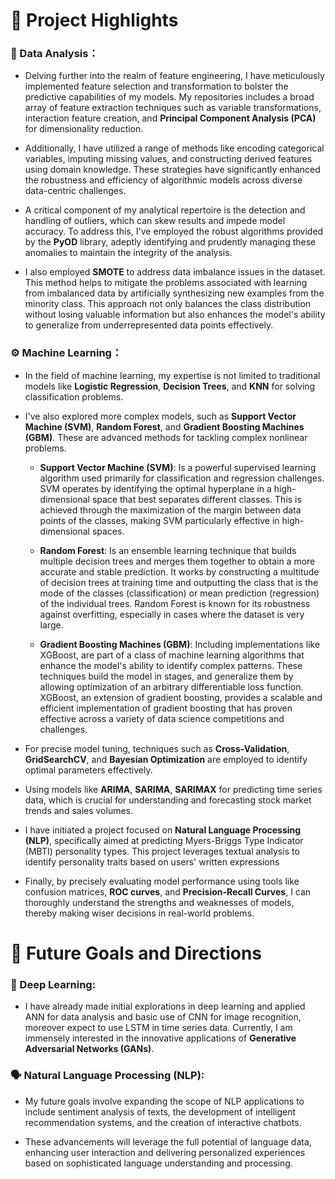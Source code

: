 # :dizzy: Project Highlights

### 🧮 Data Analysis：

* Delving further into the realm of feature engineering, I have meticulously implemented feature selection and transformation to bolster the predictive capabilities of my models. My repositories includes a broad array of feature extraction techniques such as variable transformations, interaction feature creation, and **Principal Component Analysis (PCA)** for dimensionality reduction. 

* Additionally, I have utilized a range of methods like encoding categorical variables, imputing missing values, and constructing derived features using domain knowledge. These strategies have significantly enhanced the robustness and efficiency of algorithmic models across diverse data-centric challenges.

* A critical component of my analytical repertoire is the detection and handling of outliers, which can skew results and impede model accuracy. To address this, I've employed the robust algorithms provided by the **PyOD** library, adeptly identifying and prudently managing these anomalies to maintain the integrity of the analysis.

* I also employed **SMOTE** to address data imbalance issues in the dataset. This method helps to mitigate the problems associated with learning from imbalanced data by artificially synthesizing new examples from the minority class. This approach not only balances the class distribution without losing valuable information but also enhances the model's ability to generalize from underrepresented data points effectively.

### ⚙️ Machine Learning：
* In the field of machine learning, my expertise is not limited to traditional models like **Logistic Regression**, **Decision Trees**, and **KNN** for solving classification problems.

* I've also explored more complex models, such as **Support Vector Machine (SVM)**, **Random Forest**, and **Gradient Boosting Machines (GBM)**. These are advanced methods for tackling complex nonlinear problems.

  - **Support Vector Machine (SVM)**: Is a powerful supervised learning algorithm used primarily for classification and regression challenges. SVM operates by identifying the optimal hyperplane in a high-dimensional space that best separates different classes. This is achieved through the maximization of the margin between data points of the classes, making SVM particularly effective in high-dimensional spaces.
 
  - **Random Forest**: Is an ensemble learning technique that builds multiple decision trees and merges them together to obtain a more accurate and stable prediction. It works by constructing a multitude of decision trees at training time and outputting the class that is the mode of the classes (classification) or mean prediction (regression) of the individual trees. Random Forest is known for its robustness against overfitting, especially in cases where the dataset is very large.
 
  - **Gradient Boosting Machines (GBM)**: Including implementations like XGBoost, are part of a class of machine learning algorithms that enhance the model's ability to identify complex patterns. These techniques build the model in stages, and generalize them by allowing optimization of an arbitrary differentiable loss function. XGBoost, an extension of gradient boosting, provides a scalable and efficient implementation of gradient boosting that has proven effective across a variety of data science competitions and challenges.
  
* For precise model tuning, techniques such as **Cross-Validation**, **GridSearchCV**, and **Bayesian Optimization** are employed to identify optimal parameters effectively.

* Using models like **ARIMA**, **SARIMA**, **SARIMAX** for predicting time series data, which is crucial for understanding and forecasting stock market trends and sales volumes.

* I have initiated a project focused on **Natural Language Processing (NLP)**, specifically aimed at predicting Myers-Briggs Type Indicator (MBTI) personality types. This project leverages textual analysis to identify personality traits based on users' written expressions

* Finally, by precisely evaluating model performance using tools like confusion matrices, **ROC curves**, and **Precision-Recall Curves**, I can thoroughly understand the strengths and weaknesses of models, thereby making wiser decisions in real-world problems.

# :gem: Future Goals and Directions

### 🧠 Deep Learning: 
* I have already made initial explorations in deep learning and applied ANN for data analysis and basic use of CNN for image recognition, moreover expect to use LSTM in time series data. 
Currently, I am immensely interested in the innovative applications of **Generative Adversarial Networks (GANs)**.

### 🗣️ Natural Language Processing (NLP): 
*  My future goals involve expanding the scope of NLP applications to include sentiment analysis of texts, the development of intelligent recommendation systems, and the creation of interactive chatbots.

*  These advancements will leverage the full potential of language data, enhancing user interaction and delivering personalized experiences based on sophisticated language understanding and processing.
